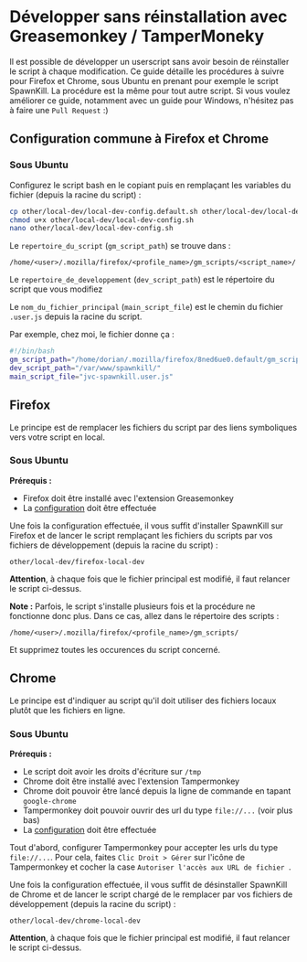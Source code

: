 Développer sans réinstallation avec Greasemonkey / TamperMoneky
===============================================================

Il est possible de développer un userscript sans avoir besoin de réinstaller le script à chaque modification. Ce guide détaille les procédures à suivre pour Firefox et Chrome, sous Ubuntu en prenant pour exemple le script SpawnKill. La procédure est la même pour tout autre script.
Si vous voulez améliorer ce guide, notamment avec un guide pour Windows, n'hésitez pas à faire une `Pull Request` :)

Configuration commune à Firefox et Chrome
-----------------------------------------

### Sous Ubuntu

Configurez le script bash en le copiant puis en remplaçant les variables du fichier (depuis la racine du script) :

```bash
cp other/local-dev/local-dev-config.default.sh other/local-dev/local-dev-config.sh
chmod u+x other/local-dev/local-dev-config.sh
nano other/local-dev/local-dev-config.sh
```

Le `repertoire_du_script` (`gm_script_path`) se trouve dans :

```
/home/<user>/.mozilla/firefox/<profile_name>/gm_scripts/<script_name>/
```

Le `repertoire_de_developpement` (`dev_script_path`) est le répertoire du
script que vous modifiez

Le `nom_du_fichier_principal` (`main_script_file`) est le chemin du fichier `.user.js` depuis la racine du script.

Par exemple, chez moi, le fichier donne ça :

```bash
#!/bin/bash
gm_script_path="/home/dorian/.mozilla/firefox/8ned6ue0.default/gm_scripts/JVC_SpawnKill/"
dev_script_path="/var/www/spawnkill/"
main_script_file="jvc-spawnkill.user.js"
```

Firefox
-------

Le principe est de remplacer les fichiers du script par des liens symboliques vers votre script en local.

### Sous Ubuntu

__Prérequis :__
- Firefox doit être installé avec l'extension Greasemonkey
- La [configuration](#configuration-commune-à-firefox-et-chrome) doit être effectuée

Une fois la configuration effectuée, il vous suffit d'installer SpawnKill sur Firefox et de lancer le script remplaçant les fichiers du scripts par vos fichiers de développement (depuis la racine du script) :

```
other/local-dev/firefox-local-dev
```

__Attention__, à chaque fois que le fichier principal est modifié, il faut relancer le script ci-dessus.

__Note :__ Parfois, le script s'installe plusieurs fois et la procédure ne fonctionne donc plus. Dans ce cas, allez dans le répertoire des scripts :

```
/home/<user>/.mozilla/firefox/<profile_name>/gm_scripts/
```

Et supprimez toutes les occurences du script concerné.

Chrome
------

Le principe est d'indiquer au script qu'il doit utiliser des fichiers locaux plutôt que les fichiers en ligne.

### Sous Ubuntu

__Prérequis :__
- Le script doit avoir les droits d'écriture sur `/tmp`
- Chrome doit être installé avec l'extension Tampermonkey
- Chrome doit pouvoir être lancé depuis la ligne de commande en tapant `google-chrome`
- Tampermonkey doit pouvoir ouvrir des url du type `file://...` (voir plus bas)
- La [configuration](#configuration-commune-à-firefox-et-chrome) doit être effectuée

Tout d'abord, configurer Tampermonkey pour accepter les urls du type `file://...`. Pour cela, faites `Clic Droit > Gérer` sur l'icône de Tampermonkey et cocher la case `Autoriser l'accès aux URL de fichier `.

Une fois la configuration effectuée, il vous suffit de désinstaller SpawnKill de Chrome et de lancer le script chargé de le remplacer par vos fichiers de développement (depuis la racine du script) :

```
other/local-dev/chrome-local-dev
```
__Attention__, à chaque fois que le fichier principal est modifié, il faut relancer le script ci-dessus.